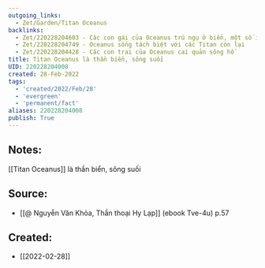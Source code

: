 ```yaml
---
outgoing_links:
  - Zet/Garden/Titan Oceanus
backlinks:
  - Zet/220228204603 - Các con gái của Oceanus trú ngụ ở biển, một số ít ở sông hồ
  - Zet/220228204749 - Oceanus sống tách biệt với các Titan còn lại
  - Zet/220228204428 - Các con trai của Oceanus cai quản sông hồ
title: Titan Oceanus là thần biển, sông suối
UID: 220228204008
created: 28-Feb-2022
tags:
  - 'created/2022/Feb/28'
  - 'evergreen'
  - 'permanent/fact'
aliases: 220228204008
publish: True
---
```

## Notes:
[[Titan Oceanus]] là thần biển, sông suối

## Source:
- [[@ Nguyễn Văn Khỏa, Thần thoại Hy Lạp]] (ebook Tve-4u) p.57

## Created:
- [[2022-02-28]]
